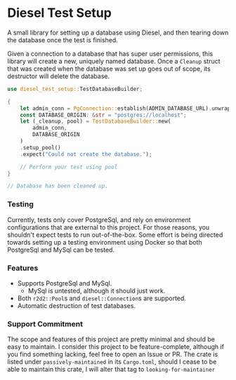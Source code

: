 # Diesel Test Setup

A small library for setting up a database using Diesel, and then tearing down the database once the test is finished.

Given a connection to a database that has super user permissions, this library will create a new, uniquely named database.
Once a `Cleanup` struct that was created when the database was set up goes out of scope, its destructor will delete the database.


```rust
use diesel_test_setup::TestDatabaseBuilder;

{
    let admin_conn = PgConnection::establish(ADMIN_DATABASE_URL).unwrap();
    const DATABASE_ORIGIN: &str = "postgres://localhost";
    let (_cleanup, pool) = TestDatabaseBuilder::new(
        admin_conn,
        DATABASE_ORIGIN
    )
    .setup_pool()
    .expect("Could not create the database.");

    // Perform your test using pool
}

// Database has been cleaned up.
```

### Testing
Currently, tests only cover PostgreSql, and rely on environment configurations that are external to this project.
For those reasons, you shouldn't expect tests to run out-of-the-box.
Some effort is being directed towards setting up a testing environment using Docker so that both PostgreSql and MySql can be tested.


### Features
* Supports PostgreSql and MySql.
  * MySql is untested, although it should just work.
* Both `r2d2::Pool`s and `diesel::Connection`s are supported.
* Automatic destruction of test databases.


### Support Commitment
The scope and features of this project are pretty minimal and should be easy to maintain.
I consider this project to be feature-complete, although if you find something lacking, feel free to open an Issue or PR.
The crate is listed under `passively-maintained` in its `Cargo.toml`, should I cease to be able to maintain this crate,
I will alter that tag to `looking-for-maintainer`

